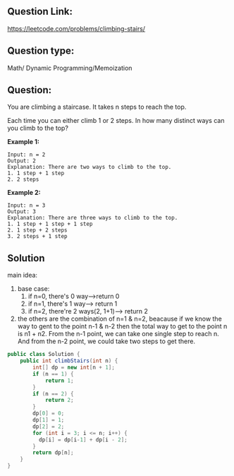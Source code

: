 ## Question Link:
https://leetcode.com/problems/climbing-stairs/

## Question type: 
Math/ Dynamic Programming/Memoization

## Question:
You are climbing a staircase. It takes n steps to reach the top.

Each time you can either climb 1 or 2 steps. In how many distinct ways can you climb to the top?

**Example 1:**
```
Input: n = 2
Output: 2
Explanation: There are two ways to climb to the top.
1. 1 step + 1 step
2. 2 steps
```
**Example 2:**
```
Input: n = 3
Output: 3
Explanation: There are three ways to climb to the top.
1. 1 step + 1 step + 1 step
2. 1 step + 2 steps
3. 2 steps + 1 step
```

## Solution
main idea:
 1. base case:
    1) if n=0, there's 0 way-->return 0
    2) if n=1, there's 1 way--> return 1
    3) if n=2, there're 2 ways(2, 1+1)--> return 2
 2. the others are the combination of n=1 & n=2, beacause if we know the way to gent to the point n-1 & n-2 then the total way to get to the point n is n1 + n2. From the n-1 point, we can take one single step to reach n. And from the n-2 point, we could take two steps to get there.

```java
public class Solution {
    public int climbStairs(int n) {
        int[] dp = new int[n + 1];
        if (n == 1) {
            return 1;
        }
        if (n == 2) {
            return 2;
        }
        dp[0] = 0;
        dp[1] = 1;
        dp[2] = 2;
        for (int i = 3; i <= n; i++) {
          dp[i] = dp[i-1] + dp[i - 2];
        }
        return dp[n];
    }
}

```
